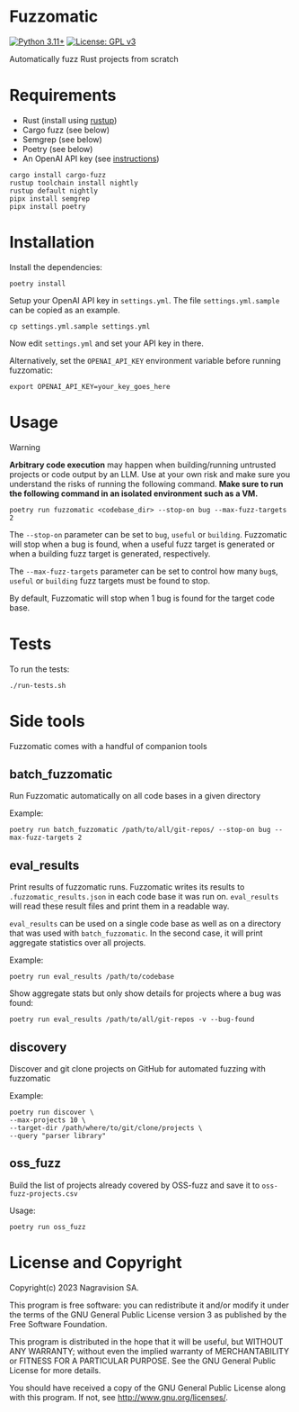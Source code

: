 # Fuzzomatic

[![Python 3.11+](https://img.shields.io/badge/python-3.11+-green.svg)](https://docs.python.org/3.11/whatsnew/) [![License: GPL v3](https://img.shields.io/badge/license-GPL%20v3-blue.svg)](http://www.gnu.org/licenses/gpl-3.0)


Automatically fuzz Rust projects from scratch

# Requirements

* Rust (install using [rustup](https://rustup.rs/))
* Cargo fuzz (see below)
* Semgrep (see below)
* Poetry (see below)
* An OpenAI API key (see [instructions](https://platform.openai.com/docs/quickstart/account-setup?context=python))

```
cargo install cargo-fuzz
rustup toolchain install nightly
rustup default nightly
pipx install semgrep
pipx install poetry
```

# Installation

Install the dependencies:

```
poetry install
```

Setup your OpenAI API key in `settings.yml`.
The file `settings.yml.sample` can be copied as an example.

```
cp settings.yml.sample settings.yml
```

Now edit `settings.yml` and set your API key in there.

Alternatively, set the `OPENAI_API_KEY` environment variable before running fuzzomatic:

```
export OPENAI_API_KEY=your_key_goes_here
```

# Usage

> [!WARNING]
> **Arbitrary code execution** may happen when building/running untrusted projects or code output by an LLM. Use at your own risk and make sure you understand the risks of running the following command.
> **Make sure to run the following command in an isolated environment such as a VM.**


```
poetry run fuzzomatic <codebase_dir> --stop-on bug --max-fuzz-targets 2
```

The `--stop-on` parameter can be set to `bug`, `useful` or `building`.
Fuzzomatic will stop when a bug is found, when a useful fuzz target is generated 
or when a building fuzz target is generated, respectively.

The `--max-fuzz-targets` parameter can be set to control how many `bug`s, `useful` or `building` 
fuzz targets must be found to stop.

By default, Fuzzomatic will stop when 1 bug is found for the target code base.

# Tests

To run the tests:

```
./run-tests.sh
```

# Side tools

Fuzzomatic comes with a handful of companion tools

## batch_fuzzomatic

Run Fuzzomatic automatically on all code bases in a given directory

Example:

```
poetry run batch_fuzzomatic /path/to/all/git-repos/ --stop-on bug --max-fuzz-targets 2
```

## eval_results

Print results of fuzzomatic runs. Fuzzomatic writes its results to `.fuzzomatic_results.json`
in each code base it was run on. `eval_results` will read these result files and print them
in a readable way.

`eval_results` can be used on a single code base
as well as on a directory that was used with `batch_fuzzomatic`. In the second case,
it will print aggregate statistics over all projects.

Example:

```
poetry run eval_results /path/to/codebase
```

Show aggregate stats but only show details for projects where a bug was found:

```
poetry run eval_results /path/to/all/git-repos -v --bug-found
```

## discovery

Discover and git clone projects on GitHub for automated fuzzing with fuzzomatic

Example:

```
poetry run discover \
--max-projects 10 \
--target-dir /path/where/to/git/clone/projects \
--query "parser library"
```

## oss_fuzz

Build the list of projects already covered by OSS-fuzz and save it to `oss-fuzz-projects.csv`

Usage:

```
poetry run oss_fuzz
```

# License and Copyright

Copyright(c) 2023 Nagravision SA.

This program is free software: you can redistribute it and/or modify it under the terms of the GNU General Public License version 3 as published by the Free Software Foundation.

This program is distributed in the hope that it will be useful, but WITHOUT ANY WARRANTY; without even the implied warranty of MERCHANTABILITY or FITNESS FOR A PARTICULAR PURPOSE. See the GNU General Public License for more details.

You should have received a copy of the GNU General Public License along with this program. If not, see http://www.gnu.org/licenses/.
